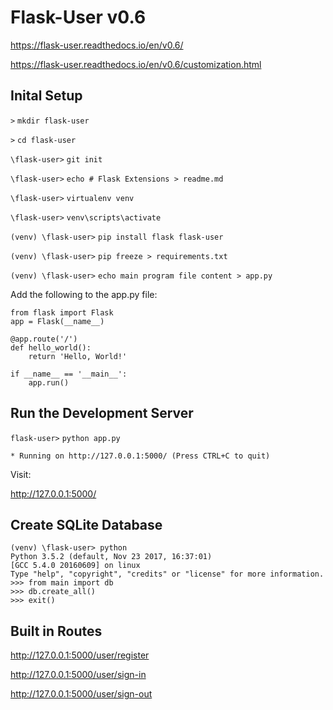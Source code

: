# Flask-User v0.6 

<https://flask-user.readthedocs.io/en/v0.6/>

<https://flask-user.readthedocs.io/en/v0.6/customization.html>

## Inital Setup

```>``` ```mkdir flask-user```

```>``` ```cd flask-user```

```\flask-user>``` ```git init```

```\flask-user>``` ```echo # Flask Extensions > readme.md```

```\flask-user>``` ```virtualenv venv```

```\flask-user>``` ```venv\scripts\activate```

```(venv) \flask-user>``` ```pip install flask flask-user```

```(venv) \flask-user>``` ```pip freeze > requirements.txt```

```(venv) \flask-user>``` ```echo main program file content > app.py```

Add the following to the app.py file:

```
from flask import Flask
app = Flask(__name__)

@app.route('/')
def hello_world():
    return 'Hello, World!'

if __name__ == '__main__':
    app.run()
```

## Run the Development Server

```flask-user>``` ```python app.py```

```* Running on http://127.0.0.1:5000/ (Press CTRL+C to quit)```

Visit:

<http://127.0.0.1:5000/>

## Create SQLite Database

```
(venv) \flask-user> python
Python 3.5.2 (default, Nov 23 2017, 16:37:01) 
[GCC 5.4.0 20160609] on linux
Type "help", "copyright", "credits" or "license" for more information.
>>> from main import db
>>> db.create_all()
>>> exit()
```

## Built in Routes

<http://127.0.0.1:5000/user/register>

<http://127.0.0.1:5000/user/sign-in>

<http://127.0.0.1:5000/user/sign-out>



